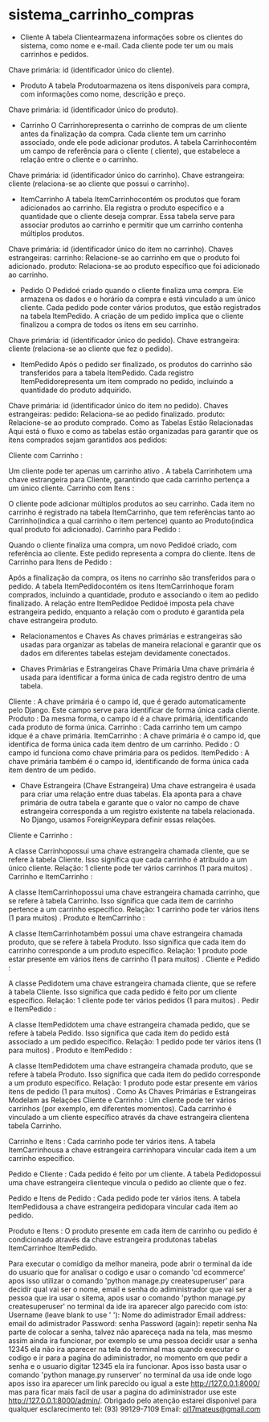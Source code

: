 # sistema_carrinho_compras
- Cliente
A tabela Clientearmazena informações sobre os clientes do sistema, como nome e e-mail. Cada cliente pode ter um ou mais carrinhos e pedidos.

Chave primária: id (identificador único do cliente).
- Produto
A tabela Produtoarmazena os itens disponíveis para compra, com informações como nome, descrição e preço.

Chave primária: id (identificador único do produto).
- Carrinho
O Carrinhorepresenta o carrinho de compras de um cliente antes da finalização da compra. Cada cliente tem um carrinho associado, onde ele pode adicionar produtos. A tabela Carrinhocontém um campo de referência para o cliente ( cliente), que estabelece a relação entre o cliente e o carrinho.

Chave primária: id (identificador único do carrinho).
Chave estrangeira: cliente (relaciona-se ao cliente que possui o carrinho).
- ItemCarrinho
A tabela ItemCarrinhocontém os produtos que foram adicionados ao carrinho. Ela registra o produto específico e a quantidade que o cliente deseja comprar. Essa tabela serve para associar produtos ao carrinho e permitir que um carrinho contenha múltiplos produtos.

Chave primária: id (identificador único do item no carrinho).
Chaves estrangeiras:
carrinho: Relacione-se ao carrinho em que o produto foi adicionado.
produto: Relaciona-se ao produto específico que foi adicionado ao carrinho.
- Pedido
O Pedidoé criado quando o cliente finaliza uma compra. Ele armazena os dados e o horário da compra e está vinculado a um único cliente. Cada pedido pode conter vários produtos, que estão registrados na tabela ItemPedido. A criação de um pedido implica que o cliente finalizou a compra de todos os itens em seu carrinho.

Chave primária: id (identificador único do pedido).
Chave estrangeira: cliente (relaciona-se ao cliente que fez o pedido).
- ItemPedido
Após o pedido ser finalizado, os produtos do carrinho são transferidos para a tabela ItemPedido. Cada registro ItemPedidorepresenta um item comprado no pedido, incluindo a quantidade do produto adquirido.

Chave primária: id (identificador único do item no pedido).
Chaves estrangeiras:
pedido: Relaciona-se ao pedido finalizado.
produto: Relacione-se ao produto comprado.
Como as Tabelas Estão Relacionadas
Aqui está o fluxo e como as tabelas estão organizadas para garantir que os itens comprados sejam garantidos aos pedidos:

Cliente com Carrinho :

Um cliente pode ter apenas um carrinho ativo . A tabela Carrinhotem uma chave estrangeira para Cliente, garantindo que cada carrinho pertença a um único cliente.
Carrinho com Itens :

O cliente pode adicionar múltiplos produtos ao seu carrinho. Cada item no carrinho é registrado na tabela ItemCarrinho, que tem referências tanto ao Carrinho(indica a qual carrinho o item pertence) quanto ao Produto(indica qual produto foi adicionado).
Carrinho para Pedido :

Quando o cliente finaliza uma compra, um novo Pedidoé criado, com referência ao cliente. Este pedido representa a compra do cliente.
Itens de Carrinho para Itens de Pedido :

Após a finalização da compra, os itens no carrinho são transferidos para o pedido. A tabela ItemPedidocontém os itens ItemCarrinhoque foram comprados, incluindo a quantidade, produto e associando o item ao pedido finalizado. A relação entre ItemPedidoe Pedidoé imposta pela chave estrangeira pedido, enquanto a relação com o produto é garantida pela chave estrangeira produto.

- Relacionamentos e Chaves
As chaves primárias e estrangeiras são usadas para organizar as tabelas de maneira relacional e garantir que os dados em diferentes tabelas estejam devidamente conectados.

- Chaves Primárias e Estrangeiras
Chave Primária
Uma chave primária é usada para identificar a forma única de cada registro dentro de uma tabela. 

Cliente : A chave primária é o campo id, que é gerado automaticamente pelo Django. Este campo serve para identificar de forma única cada cliente.
Produto : Da mesma forma, o campo id é a chave primária, identificando cada produto de forma única.
Carrinho : Cada carrinho tem um campo idque é a chave primária.
ItemCarrinho : A chave primária é o campo id, que identifica de forma única cada item dentro de um carrinho.
Pedido : O campo id funciona como chave primária para os pedidos.
ItemPedido : A chave primária também é o campo id, identificando de forma única cada item dentro de um pedido.
- Chave Estrangeira (Chave Estrangeira)
Uma chave estrangeira é usada para criar uma relação entre duas tabelas. Ela aponta para a chave primária de outra tabela e garante que o valor no campo de chave estrangeira corresponda a um registro existente na tabela relacionada. No Django, usamos ForeignKeypara definir essas relações.

Cliente e Carrinho :

A classe Carrinhopossui uma chave estrangeira chamada cliente, que se refere à tabela Cliente. Isso significa que cada carrinho é atribuído a um único cliente.
Relação: 1 cliente pode ter vários carrinhos (1 para muitos) .
Carrinho e ItemCarrinho :

A classe ItemCarrinhopossui uma chave estrangeira chamada carrinho, que se refere à tabela Carrinho. Isso significa que cada item de carrinho pertence a um carrinho específico.
Relação: 1 carrinho pode ter vários itens (1 para muitos) .
Produto e ItemCarrinho :

A classe ItemCarrinhotambém possui uma chave estrangeira chamada produto, que se refere à tabela Produto. Isso significa que cada item do carrinho corresponde a um produto específico.
Relação: 1 produto pode estar presente em vários itens de carrinho (1 para muitos) .
Cliente e Pedido :

A classe Pedidotem uma chave estrangeira chamada cliente, que se refere à tabela Cliente. Isso significa que cada pedido é feito por um cliente específico.
Relação: 1 cliente pode ter vários pedidos (1 para muitos) .
Pedir e ItemPedido :

A classe ItemPedidotem uma chave estrangeira chamada pedido, que se refere à tabela Pedido. Isso significa que cada item do pedido está associado a um pedido específico.
Relação: 1 pedido pode ter vários itens (1 para muitos) .
Produto e ItemPedido :

A classe ItemPedidotem uma chave estrangeira chamada produto, que se refere à tabela Produto. Isso significa que cada item do pedido corresponde a um produto específico.
Relação: 1 produto pode estar presente em vários itens de pedido (1 para muitos) .
Como As Chaves Primárias e Estrangeiras Modelam as Relações
Cliente e Carrinho : Um cliente pode ter vários carrinhos (por exemplo, em diferentes momentos). Cada carrinho é vinculado a um cliente específico através da chave estrangeira clientena tabela Carrinho.

Carrinho e Itens : Cada carrinho pode ter vários itens. A tabela ItemCarrinhousa a chave estrangeira carrinhopara vincular cada item a um carrinho específico.

Pedido e Cliente : Cada pedido é feito por um cliente. A tabela Pedidopossui uma chave estrangeira clienteque vincula o pedido ao cliente que o fez.

Pedido e Itens de Pedido : Cada pedido pode ter vários itens. A tabela ItemPedidousa a chave estrangeira pedidopara vincular cada item ao pedido.

Produto e Itens : O produto presente em cada item de carrinho ou pedido é condicionado através da chave estrangeira produtonas tabelas ItemCarrinhoe ItemPedido.

Para executar o comidigo da melhor maneira, pode abrir o terminal da ide do usuario que for analisar o codigo e usar o comando 'cd ecommerce' apos isso utilizar o comando 'python manage.py createsuperuser' para decidir qual vai ser o nome, email e senha do adiministrador que vai ser a pessoa que ira usar o sitema, apos usar o comando 'python manage.py createsuperuser' no terminal da ide ira aparecer algo parecido com isto:
Username (leave blank to use ' '): Nome do adimistrador 
Email address: email do adimistrador 
Password: senha 
Password (again): repetir senha
Na parte de colocar a senha, talvez não apareceça nada na tela, mas mesmo assim ainda ira funcionar, por exemplo se uma pessoa decidir usar a senha 12345 ela não ira aparecer na tela do terminal mas quando executar o codigo e ir para a pagina do adiministrador, no momento em que pedir a senha e o usuario digitar 12345 ela ira funcionar. Apos isso basta usar o comando 'python manage.py runserver' no terminal da usa ide onde logo apos isso ira aparecer um link parecido ou igual a este http://127.0.0.1:8000/ mas para ficar mais facil de usar a pagina do adiministrador use este http://127.0.0.1:8000/admin/.
Obrigado pelo atenção estarei disponivel para qualquer esclarecimento
tel: (93) 99129-7109
Email: oi17mateus@gmail.com
